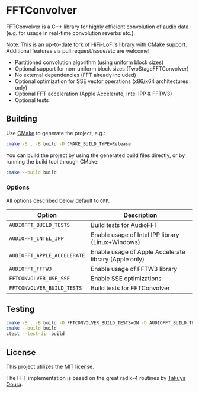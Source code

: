 # FFTConvolver

FFTConvolver is a C++ library for highly efficient convolution of
audio data (e.g. for usage in real-time convolution reverbs etc.).

Note: This is an up-to-date fork of [HiFi-LoFi][2]'s library with CMake
support. Additional features via pull request/issue/etc are welcome!

- Partitioned convolution algorithm (using uniform block sizes)
- Optional support for non-uniform block sizes (TwoStageFFTConvolver)
- No external dependencies (FFT already included)
- Optional optimization for SSE vector operations (x86/x64 architectures only)
- Optional FFT acceleration (Apple Accelerate, Intel IPP & FFTW3)
- Optional tests

## Building

Use [CMake][1] to generate the project, e.g.:

```sh
cmake -S . -B build -D CMAKE_BUILD_TYPE=Release
```

You can build the project by using the generated build files directly, or by
running the build tool through CMake:

```sh
cmake --build build
```

### Options

All options described below default to `OFF`.

| Option | Description |
| ------ | ----------- |
|`AUDIOFFT_BUILD_TESTS`|Build tests for AudioFFT|
|`AUDIOFFT_INTEL_IPP`|Enable usage of Intel IPP library (Linux+Windows)|
|`AUDIOFFT_APPLE_ACCELERATE`|Enable usage of Apple Accelerate library (Apple only)|
|`AUDIOFFT_FFTW3`|Enable usage of FFTW3 library|
|`FFTCONVOLVER_USE_SSE`|Enable SSE optimizations|
|`FFTCONVOLVER_BUILD_TESTS`|Build tests for FFTConvolver|

## Testing

```sh
cmake -S . -B build -D FFTCONVOLVER_BUILD_TESTS=ON -D AUDIOFFT_BUILD_TESTS=ON
cmake --build build
ctest --test-dir build
```

## License

This project utilizes the [MIT](COPYING.txt) license.

The FFT implementation is based on the great radix-4 routines by [Takuya Ooura][0].

[0]: https://www.kurims.kyoto-u.ac.jp/~ooura/fft.html
[1]: https://cmake.org
[2]: https://github.com/HiFi-LoFi/FFTConvolver
